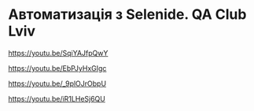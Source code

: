 # Автоматизація з Selenide. QA Club Lviv

https://youtu.be/SqiYAJfpQwY

https://youtu.be/EbPJyHxGIgc

https://youtu.be/_9plOJrObpU

https://youtu.be/iR1LHeSj6QU